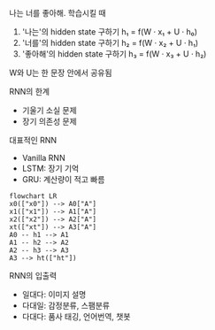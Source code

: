 나는 너를 좋아해. 학습시킬 때

1. '나는'의 hidden state 구하기
h₁ = f(W · x₁ + U · h₀)
2. '너를'의 hidden state 구하기
h₂ = f(W · x₂ + U · h₁) 
3. '좋아해'의 hidden state 구하기
h₃ = f(W · x₃ + U · h₂)

W와 U는 한 문장 안에서 공유됨

RNN의 한계
- 기울기 소실 문제
- 장기 의존성 문제

대표적인 RNN
- Vanilla RNN
- LSTM: 장기 기억
- GRU: 계산량이 적고 빠름

```mermaid
flowchart LR
x0(["x0"]) --> A0["A"]
x1(["x1"]) --> A1["A"]
x2(["x2"]) --> A2["A"]
xt(["xt"]) --> A3["A"]
A0 -- h1 --> A1
A1 -- h2 --> A2
A2 -- h3 --> A3
A3 --> ht(["ht"])
```

RNN의 입출력
- 일대다: 이미지 설명
- 다대일: 감정분류, 스팸분류
- 다대다: 품사 태깅, 언어번역, 챗봇
